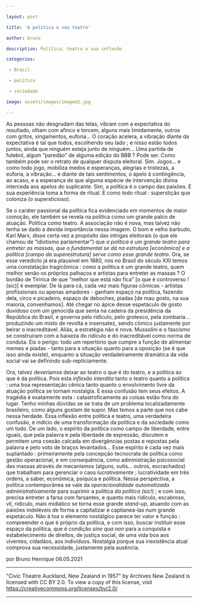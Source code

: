 ```yaml
---

layout: post

title: 'A política e seu teatro'

author: bruno

description: Política, teatro e sua inflexão

categories:

 - Brasil

 - política

 - sociedade

image: assets/images/imagem2.jpg

---
```



As pessoas não desgrudam das telas, vibram com a expectativa do resultado, olham com afinco e torcem, alguns mais timidamente, outros com gritos, xingamentos, euforia… O coração acelera, a vibração diante da expectativa é tal que todos, escolhendo seu lado ; e nisso estão todos juntos, ainda que ninguém esteja junto de ninguém... Uma partida de futebol, algum “paredão” de alguma edição do BBB ? Pode ser. Como também pode ser o retrato de qualquer disputa eleitoral. Sim. Jogos… e como todo jogo, mobiliza medos e esperanças, alegrias e tristezas, a euforia, a vibração… e diante de tais sentimentos, o apelo à contingência, ao acaso, e a esperança de que alguma espécie de intervenção divina interceda aos apelos do suplicante. Sim, a política é o campo das paixões. E sua experiência toma a forma de ritual. E como todo ritual : superstição que coloniza (o supersticioso). 

Se o caráter passional da política fica evidenciado em momentos de maior comoção, ele também se revela na política como um grande palco de atuação. Política como teatro. A associação não é nova, mas talvez não tenha se dado a devida importância nessa imagem. O bom e velho barbudo, Karl Marx, disse certa vez a propósito das intrigas eleitorais (o que ele chamou de “idiotismo parlamentar”) que _a política é um grande teatro para entreter as massas, que o fundamental se dá na estrutura [econômica] e a política [campo da superestrutura] serve como esse grande teatro_. Ora, se esse veredicto já era plausível em 1880, nós no Brasil do século XXI temos uma constatação tragicômica : como a política é um grande teatro, quem melhor senão os próprios palhaços e artistas para entreter as massas ? O bordão de Tiririca de que “melhor que está não fica” [o que é controverso ! (sic)] é exemplar. De lá para cá, cada vez mais figuras cômicas - artistas profissionais ou apenas amadores - ganham espaço na política, fazendo dela, circo e picadeiro, espaço de deboches, piadas [de mau gosto, na sua maioria, convenhamos]. Até chegar no ápice desse espetáculo de gosto duvidoso com um genocida que senta na cadeira da presidência da República do Brasil, e governa pelo ridículo, pelo grotesco, pela zombaria… produzindo um misto de revolta e insensatez, sendo cômico justamente por beirar o inacreditável. Aliás, a estratégia não é nova. Mussolini e o fascismo se construíram com a baixeza do ridículo e do inacreditável como norma de conduta. Eis o perigo: todo um repertório que cumpre a função de alimentar memes e piadas - tanto para a situação quanto para a oposição (se é que isso ainda existe), enquanto a situação verdadeiramente dramática da vida social vai se definindo sub-repticiamente.

Ora, talvez deveríamos deixar ao teatro o que é do teatro, e a política ao que é da política. Pois esta _inflexão interdita_ tanto o teatro quanto a política : uma boa representação cênica tanto quanto o envolvimento livre da atuação política se tornam nostalgia. E essa confusão tem seus efeitos. A tragédia é exatamente esta : catastroficamente as coisas estão fora do lugar. Tenho minhas dúvidas se se trata de um problema localizadamente brasileiro, como alguns gostam de supor. Mas temos a parte que nos cabe nessa herdade. Essa inflexão entre política e teatro, uma verdadeira confusão, é indício de uma transformação da política e da sociedade como um todo. De um lado, o espírito da política como campo de liberdade, entre iguais, que pela palavra e pela liberdade de expressão, discutem e permitem uma coesão calcada em divergências postas e repostas pela palavra e pelo voto de braços levantados… Esse espírito é cada vez mais suplantado : primeiramente pela concepção tecnocrata de política como gestão operacional, e em consequência, como administração psicosocial das massas através de mecanismos (alguns, sutis… outros, escrachados) que trabalham para gerenciar o caos _lucrativamente_ ; lucratividade em três ordens, a saber, econômica, psíquica e política. Nessa perspectiva, a política contemporânea se vale da _operacionalidade automatizada administrativamente_ para suprimir a política _da política (sic!)_ ; e com isso, precisa entreter a farsa com farsantes, e quanto mais ridículo, escabroso, vil, ridículo, mais midiático se torna esse grande _stand-up_, atuando com as paixões indeléveis de forma a capitalizar e capitanea-las num grande espetáculo. Não à toa o elemento nostálgico parece ter valor e função : compreender o que é próprio da política, e com isso, buscar instituir esse espaço da política, que é condição _sine qua non_ para a conquista e estabelecimento de direitos, de justiça social, de uma vida boa aos viventes, cidadãos, aos indivíduos. Nostalgia porque sua inexistência atual comprova sua necessidade, justamente pela ausência. 


por Bruno Henrique
06.05.2021

---

"Civic Theatre Auckland, New Zealand in 1957" by Archives New Zealand is licensed with CC BY 2.0. To view a copy of this license, visit https://creativecommons.org/licenses/by/2.0/

---
